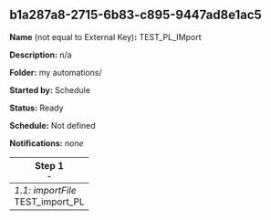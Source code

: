 ## b1a287a8-2715-6b83-c895-9447ad8e1ac5

**Name** (not equal to External Key)**:** TEST_PL_IMport

**Description:** n/a

**Folder:** my automations/

**Started by:** Schedule

**Status:** Ready

**Schedule:** Not defined

**Notifications:** _none_


| Step 1<br>_<small>-</small>_ |
| --- |
| _1.1: importFile_<br>TEST_import_PL |
